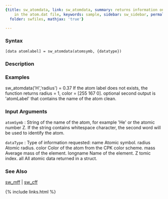 ```yaml
---
{title: sw_atomdata, link: sw_atomdata, summary: returns information on elements stored
    in the atom.dat file, keywords: sample, sidebar: sw_sidebar, permalink: sw_atomdata.html,
  folder: swfiles, mathjax: 'true'}

---
```


### Syntax

`[data atomlabel] = sw_atomdata(atomsymb, {datatype})`

### Description



### Examples

sw_atomdata('H','radius') = 0.37
If the atom label does not exists, the function returns radius = 1,
color = [255 167 0].
optional second output is 'atomLabel' that contains the name of the atom
clean.

### Input Arguments

`atomSymb`
: String of the name of the atom, for example 'He' or the atomic
  number Z. If the string contains whitespace character, the
  second word will be used to identify the atom.

`dataType`
: Type of information requested:
      name        Atomic symbol.
      radius      Atomic radius.
      color       Color of the atom from the CPK color scheme.
      mass        Average mass of the element.
      longname    Name of the element.
      Z           tomic index.
      all         All atomic data returned in a struct.

### See Also

[sw_mff](sw_mff.html) \| [sw_cff](sw_cff.html)

{% include links.html %}
